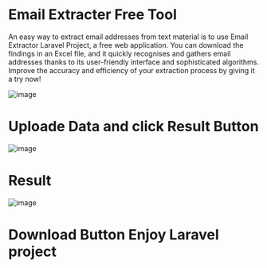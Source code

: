 # Email Extracter Free Tool
An easy way to extract email addresses from text material is to use Email Extractor Laravel Project, a free web application. You can download the findings in an Excel file, and it quickly recognises and gathers email addresses thanks to its user-friendly interface and sophisticated algorithms. Improve the accuracy and efficiency of your extraction process by giving it a try now!


![image](https://github.com/usmanfaryadgujjar/email-extracter-free-tool/assets/97385283/4cd25de0-ed01-41da-9bc1-f63638d52947)


# Uploade Data and click Result Button
![image](https://github.com/usmanfaryadgujjar/email-extracter-free-tool/assets/97385283/763c4255-4758-4648-a8f2-d47e7557cbdb)


# Result 
![image](https://github.com/usmanfaryadgujjar/email-extracter-free-tool/assets/97385283/e9ff9a15-d5e2-4157-9bcb-6da61784b1d7)


# Download Button Enjoy Laravel project 
